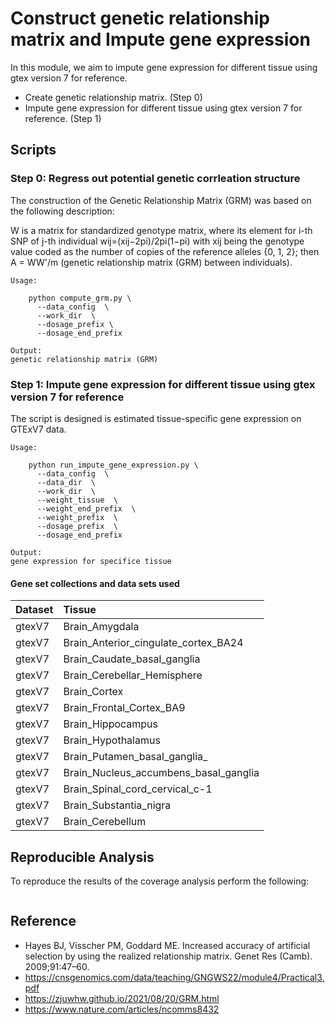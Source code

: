 # Construct genetic relationship matrix and Impute gene expression

In this module, we aim to impute gene expression for different tissue using gtex version 7 for reference.
- Create genetic relationship matrix. (Step 0)
- Impute gene expression for different tissue using gtex version 7 for reference. (Step 1)

## Scripts
### Step 0: Regress out potential genetic corrleation structure

The construction of the Genetic Relationship Matrix (GRM) was based on the following description:

W is a matrix for standardized genotype matrix, where its element for i-th SNP of j-th individual wij=(xij−2pi)/2pi(1−pi) with xij being the genotype value coded as the number of copies of the reference alleles {0, 1, 2}; then A = WW'/m (genetic relationship matrix (GRM) between individuals).

```
Usage:

    python compute_grm.py \
      --data_config  \
      --work_dir  \
      --dosage_prefix \
      --dosage_end_prefix 

Output:
genetic relationship matrix (GRM)
```

### Step 1: Impute gene expression for different tissue using gtex version 7 for reference
The script is designed is estimated tissue-specific gene expression on GTExV7 data.

```
Usage:

    python run_impute_gene_expression.py \
      --data_config  \
      --data_dir  \
      --work_dir  \
      --weight_tissue  \
      --weight_end_prefix  \
      --weight_prefix  \
      --dosage_prefix  \
      --dosage_end_prefix  

Output:
gene expression for specifice tissue
```

#### **Gene set collections and data sets used**


| Dataset | Tissue|
| :------ | :--------- |
| gtexV7 | Brain_Amygdala |
| gtexV7 | Brain_Anterior_cingulate_cortex_BA24 |
| gtexV7 | Brain_Caudate_basal_ganglia |
| gtexV7 | Brain_Cerebellar_Hemisphere |
| gtexV7 | Brain_Cortex |
| gtexV7 | Brain_Frontal_Cortex_BA9 |
| gtexV7 | Brain_Hippocampus |
| gtexV7 | Brain_Hypothalamus |
| gtexV7 | Brain_Putamen_basal_ganglia_ |
| gtexV7 | Brain_Nucleus_accumbens_basal_ganglia |
| gtexV7 | Brain_Spinal_cord_cervical_c-1 |
| gtexV7 | Brain_Substantia_nigra |  
| gtexV7 | Brain_Cerebellum |        


## Reproducible Analysis

To reproduce the results of the coverage analysis perform the following:

```

```


## Reference
+  Hayes BJ, Visscher PM, Goddard ME. Increased accuracy of artificial selection by using the realized relationship matrix. Genet Res (Camb). 2009;91:47–60.
+  https://cnsgenomics.com/data/teaching/GNGWS22/module4/Practical3.pdf
+  https://zjuwhw.github.io/2021/08/20/GRM.html
+  https://www.nature.com/articles/ncomms8432


  

  


